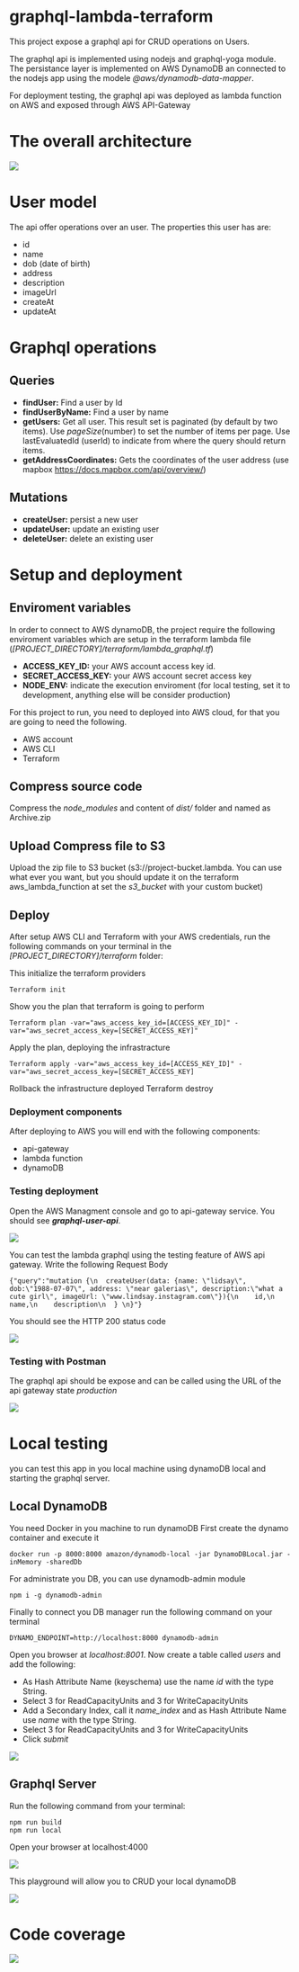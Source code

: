 # graphql-lambda-terraform

This project expose a graphql api for CRUD operations on Users.

The graphql api is implemented using nodejs and graphql-yoga module. The persistance layer is implemented on AWS DynamoDB an connected to the nodejs app using the modele *@aws/dynamodb-data-mapper*.

For deployment testing, the graphql api was deployed as lambda function on AWS and exposed through AWS API-Gateway

# The overall architecture
![](images/General-arch.png)

# User model

The api offer operations over an user. The properties this user has are:
- id
- name
- dob (date of birth)
- address
- description
- imageUrl
- createAt
- updateAt

# Graphql operations
## Queries
- **findUser:** Find a user by Id
- **findUserByName:** Find a user by name
- **getUsers:** Get all user. This result set is paginated (by default by two items). Use *pageSize*(number) to set the number of items per page. Use lastEvaluatedId (userId) to indicate from where the query should return items.
- **getAddressCoordinates:** Gets the coordinates of the user address (use mapbox https://docs.mapbox.com/api/overview/)
## Mutations
- **createUser:** persist a new user
- **updateUser:** update an existing user
- **deleteUser:** delete an existing user

# Setup and deployment

## Enviroment variables

In order to connect to AWS dynamoDB, the project require the following enviroment variables which are setup in the terraform lambda file (*[PROJECT_DIRECTORY]/terraform/lambda_graphql.tf*)
- **ACCESS_KEY_ID:** your AWS account access key id.
- **SECRET_ACCESS_KEY:** your AWS account secret access key
- **NODE_ENV:** indicate the execution enviroment (for local testing, set it to development, anything else will be consider production)

For this project to run, you need to deployed into AWS cloud, for that you are going to need the following.
- AWS account
- AWS CLI
- Terraform

## Compress source code

Compress the *node_modules* and content of *dist/* folder and named as Archive.zip

## Upload Compress file to S3

Upload the zip file to S3 bucket (s3://project-bucket.lambda. You can use what ever you want, but you should update it on the terraform aws_lambda_function at set the *s3_bucket* with your custom bucket)

## Deploy

After setup AWS CLI and Terraform with your AWS credentials, run the following commands on your terminal in the *[PROJECT_DIRECTORY]/terraform* folder:

This initialize the terraform providers
```
Terraform init
```
Show you the plan that terraform is going to perform
```
Terraform plan -var="aws_access_key_id=[ACCESS_KEY_ID]" -var="aws_secret_access_key=[SECRET_ACCESS_KEY]"
```
Apply the plan, deploying the infrastracture
```
Terraform apply -var="aws_access_key_id=[ACCESS_KEY_ID]" -var="aws_secret_access_key=[SECRET_ACCESS_KEY]
```
Rollback the infrastructure deployed
Terraform destroy

### Deployment components

After deploying to AWS you will end with the following components:
- api-gateway
- lambda function
- dynamoDB

### Testing deployment

Open the AWS Managment console and go to api-gateway service. You should see ***graphql-user-api***. 

![](images/Api-Gateway.png)

You can test the lambda graphql using the testing feature of AWS api gateway. Write the following Request Body

```
{"query":"mutation {\n  createUser(data: {name: \"lidsay\", dob:\"1988-07-07\", address: \"near galerias\", description:\"what a cute girl\", imageUrl: \"www.lindsay.instagram.com\"}){\n    id,\n    name,\n    description\n  } \n}"}
```
You should see the HTTP 200 status code

![](images/Lambda-Test.png)


### Testing with Postman

The graphql api should be expose and can be called using the URL of the api gateway state *production*

![](images/Postman.png)

# Local testing

you can test this app in you local machine using dynamoDB local and starting the graphql server.

## Local DynamoDB

You need Docker in  you machine to run dynamoDB
First create the dynamo container and execute it
```
docker run -p 8000:8000 amazon/dynamodb-local -jar DynamoDBLocal.jar -inMemory -sharedDb
```
For administrate you DB, you can use dynamodb-admin module
```
npm i -g dynamodb-admin
```
Finally to connect you DB manager run the following command on your terminal
```
DYNAMO_ENDPOINT=http://localhost:8000 dynamodb-admin
```
Open you browser at *localhost:8001*. Now create a table called *users* and add the following:
- As Hash Attribute Name (keyschema) use the name *id* with the type String.
- Select 3 for ReadCapacityUnits and 3 for WriteCapacityUnits
- Add a Secondary Index, call it *name_index* and as Hash Attribute Name use *name* with the type String.
- Select 3 for ReadCapacityUnits and 3 for WriteCapacityUnits
- Click *submit*

![](images/dynamoDBSchema.png)

## Graphql Server

Run the following command from your terminal:

```
npm run build
npm run local
```
Open your browser at localhost:4000 

![](images/GraphQL-Server.png)

This playground will allow you to CRUD your local dynamoDB

![](images/dynamodb-admin.png)

# Code coverage

![](images/coverage.png)

